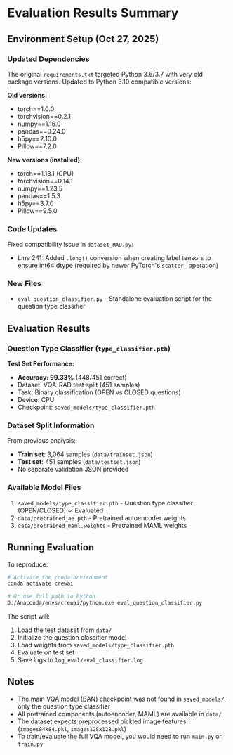 # Evaluation Results Summary

## Environment Setup (Oct 27, 2025)

### Updated Dependencies
The original `requirements.txt` targeted Python 3.6/3.7 with very old package versions. Updated to Python 3.10 compatible versions:

**Old versions:**
- torch==1.0.0
- torchvision==0.2.1
- numpy==1.16.0
- pandas==0.24.0
- h5py==2.10.0
- Pillow==7.2.0

**New versions (installed):**
- torch==1.13.1 (CPU)
- torchvision==0.14.1
- numpy==1.23.5
- pandas==1.5.3
- h5py==3.7.0
- Pillow==9.5.0

### Code Updates
Fixed compatibility issue in `dataset_RAD.py`:
- Line 241: Added `.long()` conversion when creating label tensors to ensure int64 dtype (required by newer PyTorch's `scatter_` operation)

### New Files
- `eval_question_classifier.py` - Standalone evaluation script for the question type classifier

## Evaluation Results

### Question Type Classifier (`type_classifier.pth`)

**Test Set Performance:**
- **Accuracy: 99.33%** (448/451 correct)
- Dataset: VQA-RAD test split (451 samples)
- Task: Binary classification (OPEN vs CLOSED questions)
- Device: CPU
- Checkpoint: `saved_models/type_classifier.pth`

### Dataset Split Information
From previous analysis:
- **Train set**: 3,064 samples (`data/trainset.json`)
- **Test set**: 451 samples (`data/testset.json`)
- No separate validation JSON provided

### Available Model Files
1. `saved_models/type_classifier.pth` - Question type classifier (OPEN/CLOSED) ✓ Evaluated
2. `data/pretrained_ae.pth` - Pretrained autoencoder weights
3. `data/pretrained_maml.weights` - Pretrained MAML weights

## Running Evaluation

To reproduce:
```bash
# Activate the conda environment
conda activate crewai

# Or use full path to Python
D:/Anaconda/envs/crewai/python.exe eval_question_classifier.py
```

The script will:
1. Load the test dataset from `data/`
2. Initialize the question classifier model
3. Load weights from `saved_models/type_classifier.pth`
4. Evaluate on test set
5. Save logs to `log_eval/eval_classifier.log`

## Notes

- The main VQA model (BAN) checkpoint was not found in `saved_models/`, only the question type classifier
- All pretrained components (autoencoder, MAML) are available in `data/`
- The dataset expects preprocessed pickled image features (`images84x84.pkl`, `images128x128.pkl`)
- To train/evaluate the full VQA model, you would need to run `main.py` or `train.py`
